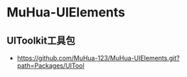 # MuHua-UIElements

## UIToolkit工具包
 * https://github.com/MuHua-123/MuHua-UIElements.git?path=Packages/UITool
